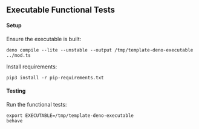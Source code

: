 ## Executable Functional Tests

#### Setup

Ensure the executable is built:

    deno compile --lite --unstable --output /tmp/template-deno-executable ../mod.ts

Install requirements:

    pip3 install -r pip-requirements.txt

#### Testing

Run the functional tests:

    export EXECUTABLE=/tmp/template-deno-executable
    behave
